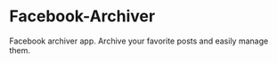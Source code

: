 Facebook-Archiver
=================

Facebook archiver app. Archive your favorite posts and easily manage them.